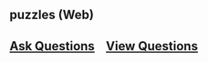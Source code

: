 ## puzzles (Web)

[Ask Questions](https://github.com/joeyguo/puzzle/issues/new)&nbsp;&nbsp;&nbsp; [View Questions](https://github.com/joeyguo/puzzle/issues) 
---

